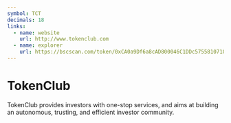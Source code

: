```yaml
---
symbol: TCT
decimals: 18
links:
  - name: website
    url: http://www.tokenclub.com
  - name: explorer
    url: https://bscscan.com/token/0xCA0a9Df6a8cAD800046C1DDc5755810718b65C44
---
```


# TokenClub

TokenClub provides investors with one-stop services, and aims at building an autonomous, trusting, and efficient investor community.
